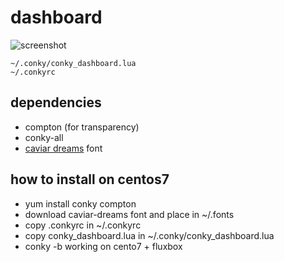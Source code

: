 # dashboard

![screenshot](/screenshot.png?raw=true)

```
~/.conky/conky_dashboard.lua
~/.conkyrc
```
## dependencies
- compton (for transparency)
- conky-all
- [caviar dreams](https://www.dafont.com/caviar-dreams.font) font

## how to install on centos7
- yum install conky compton
- download caviar-dreams font and place in ~/.fonts
- copy .conkyrc in ~/.conkyrc
- copy conky_dashboard.lua in ~/.conky/conky_dashboard.lua
- conky -b
working on cento7 + fluxbox
